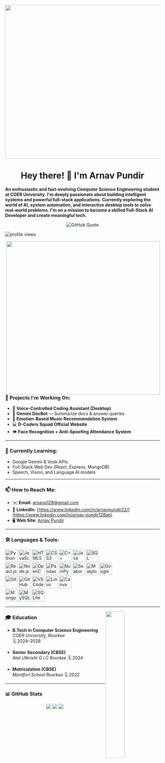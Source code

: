 <!-- GitHub Banner -->
<p align="center">
  <img src="https://user-images.githubusercontent.com/74038190/212749695-a6817c5a-a794-462b-afca-1b5ce7dd5e63.gif" width="900" height="500" >
</p>

<h1 align="center">Hey there! 👋 I'm <strong>Arnav Pundir</strong></h1>

**An enthusiastic and fast-evolving Computer Science Engineering student at COER University. I'm deeply passionate about building intelligent systems and powerful full-stack applications. Currently exploring the world of AI, system automation, and interactive desktop tools to solve real-world problems. I'm on a mission to become a skilled Full-Stack AI Developer and create meaningful tech.**

<p align="center">
  <img src="https://quotes-github-readme.vercel.app/api?type=horizontal&theme=tokyonight" alt="GitHub Quote">
</p>

<p align="left">
  <img src="https://komarev.com/ghpvc/?username=ArnavPundir22&label=Profile%20views&color=0e75b6&style=flat" alt="profile views" />
</p>

  <img align="right" src="https://user-images.githubusercontent.com/74038190/229223263-cf2e4b07-2615-4f87-9c38-e37600f8381a.gif" height="500" />

---

### 🚀 Projects I'm Working On:
- 🤖 **Voice-Controlled Coding Assistant (Desktop)**
- 📄 **Gemini DocBot** — Summarize docs & answer queries
- 🎵 **Emotion-Based Music Recommendation System**
- 💻 **D-Coders Squad Official Website**
- 👁️ **Face Recognition + Anti-Spoofing Attendance System**

---

### 🌱 Currently Learning:
- Google Gemini & Vosk APIs
- Full-Stack Web Dev (React, Express, MongoDB)
- Speech, Vision, and Language AI models

---

### 📫 How to Reach Me:
- ✉️ **Email:** arnavp128@gmail.com
- 💼 **LinkedIn:** [https://www.linkedin.com/in/arnavpundir22/](https://www.linkedin.com/in/arnav-pundir128ap)
- 🖥️ **Web Site:** [Arnav Pundir](https://arnavpundir22.github.io/)
---



### 🛠️ Languages & Tools:
<p align="left">
  <!-- Languages -->
  <img src="https://cdn.jsdelivr.net/gh/devicons/devicon/icons/python/python-original.svg" title="Python" width="40" height="40"/>
  <img src="https://cdn.jsdelivr.net/gh/devicons/devicon/icons/javascript/javascript-original.svg" title="JavaScript" width="40" height="40"/>
  <img src="https://cdn.jsdelivr.net/gh/devicons/devicon/icons/html5/html5-original.svg" title="HTML5" width="40" height="40"/>
  <img src="https://cdn.jsdelivr.net/gh/devicons/devicon/icons/css3/css3-original.svg" title="CSS3" width="40" height="40"/>
  <img src="https://cdn.jsdelivr.net/gh/devicons/devicon/icons/cplusplus/cplusplus-original.svg" title="C++" width="40" height="40"/>
  <img src="https://cdn.jsdelivr.net/gh/devicons/devicon/icons/java/java-original.svg" title="Java" width="40" height="40"/>
  <img src="https://img.icons8.com/ios-filled/50/sql.png" title="SQL" width="40" height="40"/><br>

  <!-- Frameworks & Libraries -->
  <img src="https://cdn.jsdelivr.net/gh/devicons/devicon/icons/react/react-original.svg" title="React.js" width="40" height="40"/>
  <img src="https://cdn.jsdelivr.net/gh/devicons/devicon/icons/nodejs/nodejs-original.svg" title="Node.js" width="40" height="40"/>
  <img src="https://cdn.jsdelivr.net/gh/devicons/devicon/icons/opencv/opencv-original.svg" title="OpenCV" width="40" height="40"/>
  <img src="https://cdn.jsdelivr.net/gh/devicons/devicon/icons/pandas/pandas-original.svg" title="Pandas" width="40" height="40"/>
  <img src="https://cdn.jsdelivr.net/gh/devicons/devicon/icons/numpy/numpy-original.svg" title="NumPy" width="40" height="40"/>
  <img src="https://cdn.jsdelivr.net/gh/devicons/devicon/icons/seaborn/seaborn-original.svg" title="Seaborn" width="40" height="40"/>
  <img src="https://cdn.jsdelivr.net/gh/devicons/devicon/icons/matplotlib/matplotlib-original.svg" title="Matplotlib" width="40" height="40"/>
  <img src="https://img.icons8.com/fluency/48/google-logo.png" title="Google Gemini API" width="40" height="40"/><br>
  
  <!-- Tools -->
  <img src="https://cdn.jsdelivr.net/gh/devicons/devicon/icons/git/git-original.svg" title="Git" width="40" height="40"/>
  <img src="https://cdn.jsdelivr.net/gh/devicons/devicon/icons/github/github-original.svg" title="GitHub" width="40" height="40"/>
  <img src="https://cdn.jsdelivr.net/gh/devicons/devicon/icons/vscode/vscode-original.svg" title="VS Code" width="40" height="40"/>
  <img src="https://img.icons8.com/color/48/linux--v1.png" title="Linux" width="40" height="40"/>
  <img src="https://img.icons8.com/color/48/canva.png" title="Canva" width="40" height="40"/><br>

  <!-- Databases -->
  <img src="https://cdn.jsdelivr.net/gh/devicons/devicon/icons/mongodb/mongodb-original.svg" title="MongoDB" width="40" height="40"/>
  <img src="https://img.icons8.com/ios/50/mysql-logo.png" title="MySQL" width="40" height="40"/>
  <img src="https://img.icons8.com/ios/50/sqlite.png" title="SQLite" width="40" height="40"/><br>
</p>


---

<img align="right" width="35%" src="https://owlbertsio-resized.s3.amazonaws.com/Popper.psd.full.png" />

### 🎓 Education

- **B.Tech in Computer Science Engineering**  
  *COER University, Roorkee*  
  🗓️ 2024–2028

- **Senior Secondary (CBSE)**  
  *Atal Utkrisht G.I.C Roorkee*
  🗓️ 2024

- **Matriculation (CBSE)**  
  *Montfort School Roorkee*
  🗓️ 2022  


---

### 📊 GitHub Stats

<div align="center">
  <img src="https://github-readme-stats.vercel.app/api/top-langs/?username=ArnavPundir22&theme=github_dark_dimmed&hide_border=false&layout=compact" />
  <img src="https://github-readme-stats.vercel.app/api?username=ArnavPundir22&theme=github_dark_dimmed&hide_border=false&show_icons=true" />
  <img src="https://streak-stats.demolab.com?user=ArnavPundir22&theme=github_dark_dimmed&hide_border=false" />
</div>


